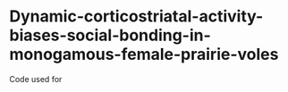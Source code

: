# Dynamic-corticostriatal-activity-biases-social-bonding-in-monogamous-female-prairie-voles
Code used for 
